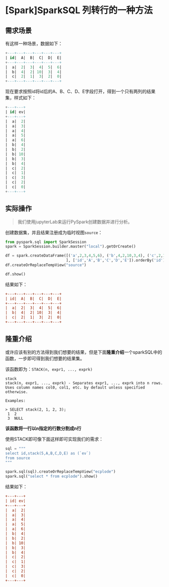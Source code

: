 # [Spark]SparkSQL 列转行的一种方法

## 需求场景

有这样一种场景，数据如下：

~~~sql
+---+---+---+---+---+---+
| id|  A|  B|  C|  D|  E|
+---+---+---+---+---+---+
|  a|  2|  3|  4|  5|  6|
|  b|  4|  2| 10|  3|  4|
|  c|  2|  1|  3|  2|  0|
+---+---+---+---+---+---+
~~~

现在要求按照id将id后的A、B、C、D、E字段打开，得到一个只有两列的结果集，样式如下：

~~~sql
+---+---+
| id| ev|
+---+---+
|  a|  2|
|  a|  3|
|  a|  4|
|  a|  5|
|  a|  6|
|  b|  4|
|  b|  2|
|  b| 10|
|  b|  3|
|  b|  4|
|  c|  2|
|  c|  1|
|  c|  3|
|  c|  2|
|  c|  0|
+---+---+
~~~



## 实际操作

> 我们使用jupyterLab来运行PySpark创建数据并进行分析。

创建数据集，并且结果注册成为临时视图`source`：

~~~python
from pyspark.sql import SparkSession
spark = SparkSession.builder.master("local").getOrCreate()

df = spark.createDataFrame([('a',2,3,4,5,6), ('b',4,2,10,3,4), ('c',2,1,3,2,0)
                           ], ['id','A','B','C','D','E']).orderBy('id')
df.createOrReplaceTempView("source")

df.show()
~~~

结果如下：

~~~ini
+---+---+---+---+---+---+
| id|  A|  B|  C|  D|  E|
+---+---+---+---+---+---+
|  a|  2|  3|  4|  5|  6|
|  b|  4|  2| 10|  3|  4|
|  c|  2|  1|  3|  2|  0|
+---+---+---+---+---+---+
~~~



## 隆重介绍

或许应该有别的方法得到我们想要的结果，但是下面**隆重介绍**一个sparkSQL中的函数，一步即可得到我们想要的结果集。

该函数即为：`STACK(n, expr1, ..., exprk)`

~~~
stack
stack(n, expr1, ..., exprk) - Separates expr1, ..., exprk into n rows. Uses column names col0, col1, etc. by default unless specified otherwise.

Examples:

> SELECT stack(2, 1, 2, 3);
 1  2
 3  NULL
~~~

**该函数将一行以n指定的行数分割成n行**

使用STACK即可像下面这样即可实现我们的需求：

~~~python
sql = """
select id,stack(5,A,B,C,D,E) as (`ev`) 
from source
"""

spark.sql(sql).createOrReplaceTempView("ecplode")
spark.sql("select * from ecplode").show()
~~~

结果如下：

~~~ini
+---+---+
| id| ev|
+---+---+
|  a|  2|
|  a|  3|
|  a|  4|
|  a|  5|
|  a|  6|
|  b|  4|
|  b|  2|
|  b| 10|
|  b|  3|
|  b|  4|
|  c|  2|
|  c|  1|
|  c|  3|
|  c|  2|
|  c|  0|
+---+---+
~~~

